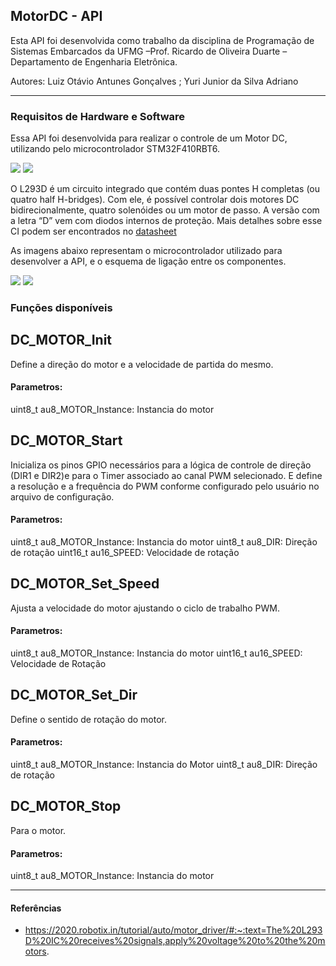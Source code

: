 ## MotorDC - API

Esta API foi desenvolvida como trabalho da disciplina de Programação de Sistemas Embarcados da UFMG –Prof. Ricardo de Oliveira Duarte –Departamento de Engenharia Eletrônica.

Autores: Luiz Otávio Antunes Gonçalves  ; Yuri Junior da Silva Adriano

---

### Requisitos de Hardware e Software

Essa API foi desenvolvida para realizar o controle de um Motor DC, utilizando pelo microcontrolador STM32F410RBT6. 

![](https://images.tcdn.com.br/img/img_prod/751846/motor_dc_775_12v_10_000_rpm_4113_1_b7a89ca9edc98ddc4b2647792ec60299.jpg)
![](http://www.bosontreinamentos.com.br/wp-content/uploads/2017/07/L293D-pinagem-420x374.jpg)


O L293D é um circuito integrado que contém duas pontes H completas (ou quatro half H-bridges). Com ele, é possível controlar dois motores DC bidirecionalmente, quatro solenóides ou um motor de passo. A versão com a letra “D” vem com diodos internos de proteção.
Mais detalhes sobre esse CI podem ser encontrados no [datasheet](https://www.ti.com/lit/ds/symlink/l293d.pdf?ts=1668284903413&ref_url=https%253A%252F%252Fwww.ti.com%252Fproduct%252FL293D)

As imagens abaixo representam o microcontrolador utilizado para desenvolver a API, e o esquema de ligação entre os componentes.

![](https://res.cloudinary.com/rsc/image/upload/b_auto,c_pad,dpr_1.0,f_auto,h_303,q_auto,w_540/c_pad,h_303,w_540/R9173766-01?pgw=1)
![](https://deepbluembedded.com/wp-content/uploads/2021/03/STM32-DC-Motor-Speed-Control-L293D-H-Bridge-Connection-Diagram.png?ezimgfmt=ng:webp/ngcb6)


### Funções disponíveis

## DC_MOTOR_Init
Define a direção do motor e a velocidade de partida do mesmo.
#### Parametros:
  uint8_t au8_MOTOR_Instance: Instancia do motor
  
  
## DC_MOTOR_Start
Inicializa os pinos GPIO necessários para a lógica de controle de direção (DIR1 e DIR2)e para o Timer associado ao canal PWM selecionado. E define a resolução e a frequência do PWM conforme configurado pelo usuário no arquivo de configuração.
#### Parametros:
   uint8_t au8_MOTOR_Instance: Instancia do motor
   uint8_t au8_DIR: Direção de rotação
   uint16_t au16_SPEED: Velocidade de rotação
   
  
## DC_MOTOR_Set_Speed
Ajusta a velocidade do motor ajustando o ciclo de trabalho PWM.
#### Parametros:
   uint8_t au8_MOTOR_Instance: Instancia do motor
   uint16_t au16_SPEED: Velocidade de Rotação
  
 
 
## DC_MOTOR_Set_Dir
Define o sentido de rotação do motor.
#### Parametros:
  uint8_t au8_MOTOR_Instance: Instancia do Motor
  uint8_t au8_DIR: Direção de rotação



## DC_MOTOR_Stop
Para o motor.
#### Parametros:
   uint8_t au8_MOTOR_Instance: Instancia do motor
 
---
#### Referências

* https://2020.robotix.in/tutorial/auto/motor_driver/#:~:text=The%20L293D%20IC%20receives%20signals,apply%20voltage%20to%20the%20motors.


